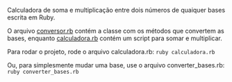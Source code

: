 Calculadora de soma e multiplicação entre dois números de quaiquer bases escrita em Ruby.

O arquivo [conversor.rb](https://github.com/Enio-Antonio/calculadora-entre-bases/blob/main/calculadora.rb) contém a classe com os métodos que convertem as bases, enquanto [calculadora.rb](https://github.com/Enio-Antonio/calculadora-entre-bases/blob/main/calculadora.rb) contém um script para somar e multiplicar.

Para rodar o projeto, rode o arquivo calculadora.rb: ```ruby calculadora.rb```

Ou, para simplesmente mudar uma base, use o arquivo converter_bases.rb: ```ruby converter_bases.rb```
